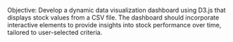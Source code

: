 Objective: Develop a dynamic data visualization dashboard using D3.js that displays stock values from a CSV file. The dashboard should incorporate interactive elements to provide insights into stock performance over time, tailored to user-selected criteria.